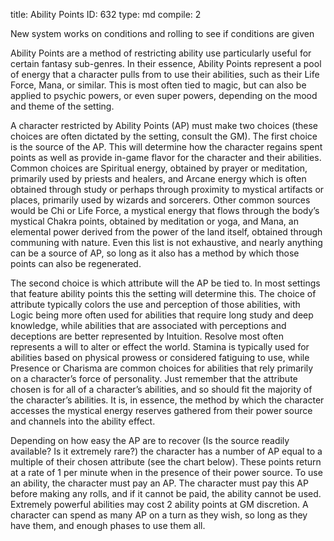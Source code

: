 title:          Ability Points
ID:             632
type:           md
compile:        2



New system works on conditions and rolling to see if conditions are given


Ability Points are a method of restricting ability use particularly useful for certain fantasy sub-genres. In their essence, Ability Points represent a pool of energy that a character pulls from to use their abilities, such as their Life Force, Mana, or similar. This is most often tied to magic, but can also be applied to psychic powers, or even super powers, depending on the mood and theme of the setting.

A character restricted by Ability Points (AP) must make two choices (these choices are often dictated by the setting, consult the GM). The first choice is the source of the AP. This will determine how the character regains spent points as well as provide in-game flavor for the character and their abilities. Common choices are Spiritual energy, obtained by prayer or meditation, primarily used by priests and healers, and Arcane energy which is often obtained through study or perhaps through proximity to mystical artifacts or places, primarily used by wizards and sorcerers. Other common sources would be Chi or Life Force, a mystical energy that flows through the body’s mystical Chakra points, obtained by meditation or yoga,  and Mana, an elemental power derived from the power of the land itself, obtained through communing with nature. Even this list is not exhaustive, and nearly anything can be a source of AP, so long as it also has a method by which those points can also be regenerated.

The second choice is which attribute will the AP be tied to. In most settings that feature ability points this the setting will determine this. The choice of attribute typically colors the use and perception of those abilities, with Logic being more often used for abilities that require long study and deep knowledge, while abilities that are associated with perceptions and deceptions are better represented by Intuition. Resolve most often represents a will to alter or effect the world. Stamina is typically used for abilities based on physical prowess or considered fatiguing to use, while Presence or Charisma are common choices for abilities that rely primarily on a character’s force of personality. Just remember that the attribute chosen is for all of a character’s abilities, and so should fit the majority of the character’s abilities. It is, in essence, the method by which the character accesses the mystical energy reserves gathered from their power source and channels into the ability effect.

Depending on how easy the AP are to recover (Is the source readily available? Is it extremely rare?) the character has a number of AP equal to a multiple of their chosen attribute (see the chart below). These points return at a rate of 1 per minute when in the presence of their power source. To use an ability, the character must pay an AP. The character must pay this AP before making any rolls, and if it cannot be paid, the ability cannot be used. Extremely powerful abilities may cost 2 ability points at GM discretion. A character can spend as many AP on a turn as they wish, so long as they have them, and enough phases to use them all.
